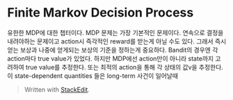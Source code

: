 # Finite Markov Decision Process

유한한 MDP에 대한 챕터이다. 
MDP 문제는 가장 기본적인 문제이다. 
연속으로 결정을 내려야하는 문제이고 action시 즉각적인 reward를 받는게 아닐 수도 있다. 
그래서 즉시 얻는 보상과 나중에 얻게되는 보상의 기준을 정하는게 중요하다. Bandit의 경우엔 각 action마다 true value가 있었다. 하지만 MDP에선 action만이 아니라 state까지 고려하여 true value를 추정한다. 또는 최적의 action을 통해 각 상태의 값v을 추정한다. 
이 state-dependent quantities 들은 long-term 사건이 일어날때 

> Written with [StackEdit](https://stackedit.io/).
<!--stackedit_data:
eyJoaXN0b3J5IjpbLTE2MDA3NzM1NjIsLTEyODE0MDE5NzAsNj
g2NDIwMzIwLDc2MDE2NDM3MywtMjE3NTgwMzE3XX0=
-->